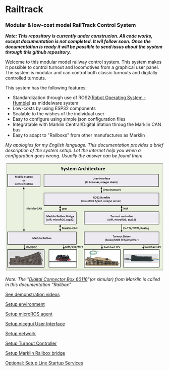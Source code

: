 # Railtrack
### Modular & low-cost model RailTrack Control System 
___Note: This repository is currently under construcion. All code works, except documentation is not completed. It wil follow soon. Once the documentation is ready it will be possible to send issus about the system through this github repository.___

Welcome to this modular model railway control system. This system makes it possible to control turnout and locomotives from a graphical user panel. The system is modular and can control both classic turnouts and digitally controlled turnouts. 

This system has the following features:

* Standardization through use of ROS2([Robot Operating System - Humble](https://docs.ros.org/en/humble/index.html)) as middelware system
* Low-costs by using ESP32 components
* Scalable to the wishes of the individual user
* Easy to configure using simple json configuration files
* Integratable with Marklin Central/Digital Station throug the Marklin CAN bus
* Easy to adapt to "Railboxs" from other manufactures as Marklin

_My apologies for my English language. This documentation provides a brief description of the system setup. Let the internet help you when a configuration goes wrong. Usually the answer can be found there._

![Image](documentation/images/SystemArchitecture.jpg)

_Note: The "[Digital Connector Box 60116](https://www.maerklin.de/en/products/details/article/60116)"(or simular) from Marklin is called in this documentation "Railbox"_

[See demonstration videos](documentation/demos.md)

[Setup environment](documentation/setup_environment.md)

[Setup microROS agent](documentation/setup_microROS_agent.md)

[Setup nicegui User Interface](documentation/setup_nicegui_ui.md)

[Setup network](documentation/network.md)

[Setup Turnout Controller](documentation/setup_turnout_controller.md)

[Setup Marklin Railbox bridge](documentation/setup_marklin_railbox_bridge.md)

[Optional: Setup Linx Startup Services](documentation/setup_linux_startup_services.md)

